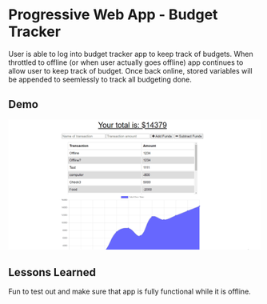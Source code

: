 
# Progressive Web App - Budget Tracker

User is able to log into budget tracker app to keep track of budgets. When throttled to offline (or when user actually goes offline) app continues to allow user to keep track of budget. Once back online, stored variables will be appended to seemlessly to track all budgeting done.
## Demo

![ Alt text](./demo.gif)
## Lessons Learned

Fun to test out and make sure that app is fully functional while it is offline. 
